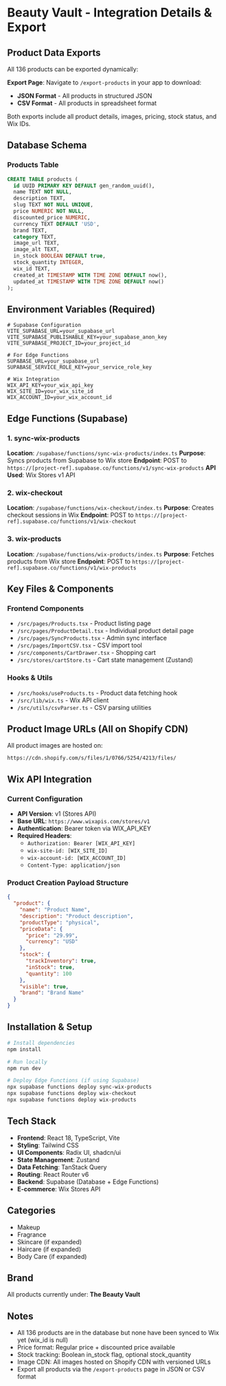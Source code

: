 # Beauty Vault - Integration Details & Export

## Product Data Exports

All 136 products can be exported dynamically:

**Export Page**: Navigate to `/export-products` in your app to download:
- **JSON Format** - All products in structured JSON
- **CSV Format** - All products in spreadsheet format

Both exports include all product details, images, pricing, stock status, and Wix IDs.

## Database Schema

### Products Table
```sql
CREATE TABLE products (
  id UUID PRIMARY KEY DEFAULT gen_random_uuid(),
  name TEXT NOT NULL,
  description TEXT,
  slug TEXT NOT NULL UNIQUE,
  price NUMERIC NOT NULL,
  discounted_price NUMERIC,
  currency TEXT DEFAULT 'USD',
  brand TEXT,
  category TEXT,
  image_url TEXT,
  image_alt TEXT,
  in_stock BOOLEAN DEFAULT true,
  stock_quantity INTEGER,
  wix_id TEXT,
  created_at TIMESTAMP WITH TIME ZONE DEFAULT now(),
  updated_at TIMESTAMP WITH TIME ZONE DEFAULT now()
);
```

## Environment Variables (Required)

```env
# Supabase Configuration
VITE_SUPABASE_URL=your_supabase_url
VITE_SUPABASE_PUBLISHABLE_KEY=your_supabase_anon_key
VITE_SUPABASE_PROJECT_ID=your_project_id

# For Edge Functions
SUPABASE_URL=your_supabase_url
SUPABASE_SERVICE_ROLE_KEY=your_service_role_key

# Wix Integration
WIX_API_KEY=your_wix_api_key
WIX_SITE_ID=your_wix_site_id
WIX_ACCOUNT_ID=your_wix_account_id
```

## Edge Functions (Supabase)

### 1. sync-wix-products
**Location**: `/supabase/functions/sync-wix-products/index.ts`
**Purpose**: Syncs products from Supabase to Wix store
**Endpoint**: POST to `https://[project-ref].supabase.co/functions/v1/sync-wix-products`
**API Used**: Wix Stores v1 API

### 2. wix-checkout  
**Location**: `/supabase/functions/wix-checkout/index.ts`
**Purpose**: Creates checkout sessions in Wix
**Endpoint**: POST to `https://[project-ref].supabase.co/functions/v1/wix-checkout`

### 3. wix-products
**Location**: `/supabase/functions/wix-products/index.ts`
**Purpose**: Fetches products from Wix store
**Endpoint**: POST to `https://[project-ref].supabase.co/functions/v1/wix-products`

## Key Files & Components

### Frontend Components
- `/src/pages/Products.tsx` - Product listing page
- `/src/pages/ProductDetail.tsx` - Individual product detail page
- `/src/pages/SyncProducts.tsx` - Admin sync interface
- `/src/pages/ImportCSV.tsx` - CSV import tool
- `/src/components/CartDrawer.tsx` - Shopping cart
- `/src/stores/cartStore.ts` - Cart state management (Zustand)

### Hooks & Utils
- `/src/hooks/useProducts.ts` - Product data fetching hook
- `/src/lib/wix.ts` - Wix API client
- `/src/utils/csvParser.ts` - CSV parsing utilities

## Product Image URLs (All on Shopify CDN)

All product images are hosted on:
```
https://cdn.shopify.com/s/files/1/0766/5254/4213/files/
```

## Wix API Integration

### Current Configuration
- **API Version**: v1 (Stores API)
- **Base URL**: `https://www.wixapis.com/stores/v1`
- **Authentication**: Bearer token via WIX_API_KEY
- **Required Headers**: 
  - `Authorization: Bearer [WIX_API_KEY]`
  - `wix-site-id: [WIX_SITE_ID]`
  - `wix-account-id: [WIX_ACCOUNT_ID]`
  - `Content-Type: application/json`

### Product Creation Payload Structure
```json
{
  "product": {
    "name": "Product Name",
    "description": "Product description",
    "productType": "physical",
    "priceData": {
      "price": "29.99",
      "currency": "USD"
    },
    "stock": {
      "trackInventory": true,
      "inStock": true,
      "quantity": 100
    },
    "visible": true,
    "brand": "Brand Name"
  }
}
```

## Installation & Setup

```bash
# Install dependencies
npm install

# Run locally
npm run dev

# Deploy Edge Functions (if using Supabase)
npx supabase functions deploy sync-wix-products
npx supabase functions deploy wix-checkout
npx supabase functions deploy wix-products
```

## Tech Stack

- **Frontend**: React 18, TypeScript, Vite
- **Styling**: Tailwind CSS
- **UI Components**: Radix UI, shadcn/ui
- **State Management**: Zustand
- **Data Fetching**: TanStack Query
- **Routing**: React Router v6
- **Backend**: Supabase (Database + Edge Functions)
- **E-commerce**: Wix Stores API

## Categories

- Makeup
- Fragrance
- Skincare (if expanded)
- Haircare (if expanded)
- Body Care (if expanded)

## Brand

All products currently under: **The Beauty Vault**

## Notes

- All 136 products are in the database but none have been synced to Wix yet (wix_id is null)
- Price format: Regular price + discounted price available
- Stock tracking: Boolean in_stock flag, optional stock_quantity
- Image CDN: All images hosted on Shopify CDN with versioned URLs
- Export all products via the `/export-products` page in JSON or CSV format
